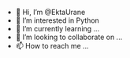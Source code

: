 - 👋 Hi, I’m @EktaUrane
- 👀 I’m interested in Python
- 🌱 I’m currently learning ...
- 💞️ I’m looking to collaborate on ...
- 📫 How to reach me ...

<!---
EktaUrane/EktaUrane is a ✨ special ✨ repository because its `README.md` (this file) appears on your GitHub profile.
You can click the Preview link to take a look at your changes.
--->
